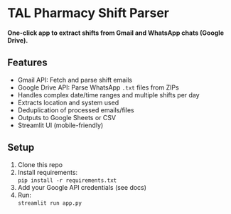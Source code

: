 # TAL Pharmacy Shift Parser

**One-click app to extract shifts from Gmail and WhatsApp chats (Google Drive).**

## Features

- Gmail API: Fetch and parse shift emails
- Google Drive API: Parse WhatsApp `.txt` files from ZIPs
- Handles complex date/time ranges and multiple shifts per day
- Extracts location and system used
- Deduplication of processed emails/files
- Outputs to Google Sheets or CSV
- Streamlit UI (mobile-friendly)

## Setup

1. Clone this repo
2. Install requirements:  
   `pip install -r requirements.txt`
3. Add your Google API credentials (see docs)
4. Run:  
   `streamlit run app.py`